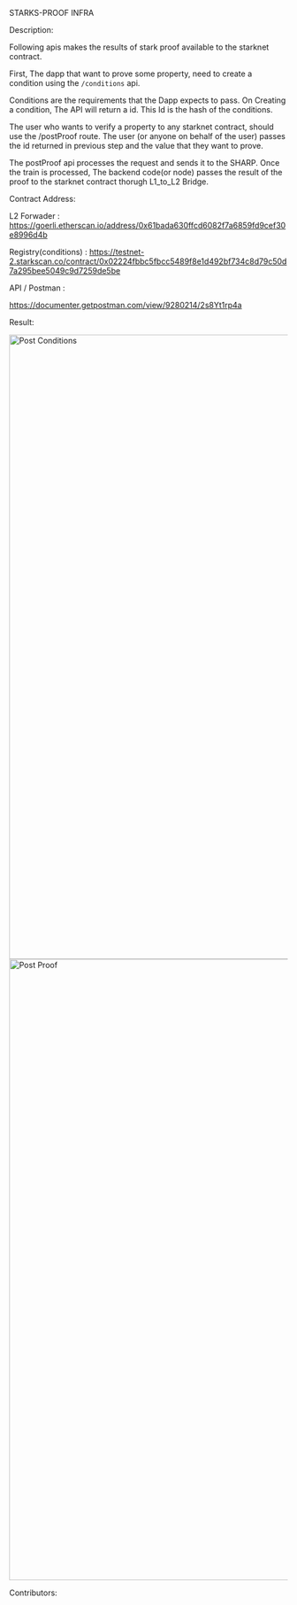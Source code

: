 STARKS-PROOF INFRA

Description:

Following apis makes the results of stark proof available to the starknet contract.

First, The dapp that want to prove some property, need to create a condition using the `/conditions` api.

Conditions are the requirements that the Dapp expects to pass. On Creating a condition, The API will return a id. This Id is the hash of the conditions.

The user who wants to verify a property to any starknet contract, should use the /postProof route. The user (or anyone on behalf of the user) passes the id returned in previous step and the value that they want to prove.

The postProof api processes the request and sends it to the SHARP. Once the train is processed, The backend code(or node) passes the result of the proof to the starknet contract thorugh L1_to_L2 Bridge.


Contract Address:

L2 Forwader : https://goerli.etherscan.io/address/0x61bada630ffcd6082f7a6859fd9cef30e8996d4b

Registry(conditions) : https://testnet-2.starkscan.co/contract/0x02224fbbc5fbcc5489f8e1d492bf734c8d79c50d7a295bee5049c9d7259de5be

API / Postman :

https://documenter.getpostman.com/view/9280214/2s8Yt1rp4a

Result:

<img width="1128" alt="Post Conditions" src="https://user-images.githubusercontent.com/56735482/204991852-d32a06c4-e517-494b-b66b-256c5703581e.png">

<img width="1122" alt="Post Proof" src="https://user-images.githubusercontent.com/56735482/204991919-8a0c40ea-443e-47ab-a781-bdeaf9d2fb8a.png">

Contributors:
